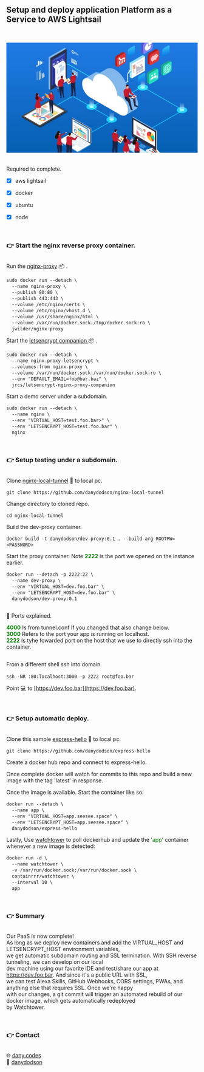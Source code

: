 ## Setup and deploy application Platform as a Service to AWS Lightsail

<br />

![x](paas.png)

<br />
Required to complete.

- [x] aws lightsail
- [x] docker
- [x] ubuntu
- [x] node


<br />

### :point_right: Start the nginx reverse proxy container.
##

Run the [nginx-proxy](https://hub.docker.com/r/jwilder/nginx-proxy/dockerfile/ ) :package: .

```shell
sudo docker run --detach \
  --name nginx-proxy \
  --publish 80:80 \
  --publish 443:443 \
  --volume /etc/nginx/certs \
  --volume /etc/nginx/vhost.d \
  --volume /usr/share/nginx/html \
  --volume /var/run/docker.sock:/tmp/docker.sock:ro \
  jwilder/nginx-proxy
```


Start the [letsencrypt companion ](https://hub.docker.com/r/jrcs/letsencrypt-nginx-proxy-companion/) :package: .

```shell
sudo docker run --detach \
  --name nginx-proxy-letsencrypt \
  --volumes-from nginx-proxy \
  --volume /var/run/docker.sock:/var/run/docker.sock:ro \
  --env "DEFAULT_EMAIL=foo@bar.baz" \
  jrcs/letsencrypt-nginx-proxy-companion
```

Start a demo  server under a subdomain.

```shell
sudo docker run --detach \
  --name nginx \
  --env "VIRTUAL_HOST=test.foo.bar>" \
  --env "LETSENCRYPT_HOST=test.foo.bar" \
  nginx
```

<br />

### :point_right: Setup testing under a subdomain.
##

Clone [nginx-local-tunnel](https://github.com/danydodson/nginx-local-tunnel) :file_folder: to local pc.

```shell
git clone https://github.com/danydodson/nginx-local-tunnel
```

Change directory to cloned repo.

```shell
cd nginx-local-tunnel
```

Build the dev-proxy container.

```shell
docker build -t danydodson/dev-proxy:0.1 . --build-arg ROOTPW=<PASSWORD>
```

Start the proxy container. Note <span style="color:green">**2222**</span> is the port we opened on the instance earlier.

```shell
docker run --detach -p 2222:22 \
  --name dev-proxy \
  --env "VIRTUAL_HOST=dev.foo.bar" \
  --env "LETSENCRYPT_HOST=dev.foo.bar" \
  danydodson/dev-proxy:0.1
```

##

:electric_plug: Ports explained.

<span style="color:green">**4000**</span> Is from tunnel.conf If you changed that also change below.  
<span style="color:green">**3000**</span> Refers to the port your app is running on localhost.  
<span style="color:green">**2222**</span> Is tyhe fowarded port on the host that we use to directly ssh into the container.
##

From a different shell ssh into domain.

`ssh -NR :80:localhost:3000 -p 2222 root@foo.bar`

Point :computer: to [https://dev.foo.bar](https://dev.foo.bar).

<br />

### :point_right: Setup automatic deploy.
## 

Clone this sample [express-hello](https://github.com/danydodson/express-hello) :file_folder: to local pc.

```shell
git clone https://github.com/danydodson/express-hello
```

Create a docker hub repo and connect to express-hello.  

Once complete docker will watch for commits to this repo and build a new image with the tag 'latest' in response.  

Once the image is available. Start the container like so:

```shell
docker run --detach \
  --name app \
  --env "VIRTUAL_HOST=app.seesee.space" \
  --env "LETSENCRYPT_HOST=app.seesee.space" \
  danydodson/express-hello
```

Lastly, Use [watchtower](https://hub.docker.com/r/containrrr/watchtower) to poll dockerhub and update the <span style="color:green">'app'</span> container whenever a new image is detected:

```shell
docker run -d \
  --name watchtower \
  -v /var/run/docker.sock:/var/run/docker.sock \
  containrrr/watchtower \
  --interval 10 \
  app
```

<br />

### :point_right: Summary
##

Our PaaS is now complete!  
As long as we deploy new containers and add the VIRTUAL_HOST and LETSENCRYPT_HOST environment variables,  
we get automatic subdomain routing and SSL termination. With SSH reverse tunneling, we can develop on our local  
dev machine using our favorite IDE and test/share our app at https://dev.foo.bar. And since it's a public URL with SSL,  
we can test Alexa Skills, GitHub Webhooks, CORS settings, PWAs, and anything else that requires SSL. Once we're happy  
with our changes, a git commit will trigger an automated rebuild  of our docker image, which gets automatically redeployed  
by Watchtower.

<br />

### :point_right: Contact
## 

:globe_with_meridians: [dany.codes](https://dany.codes "Blog/Portfolio of Dany Dodson")  
:e-mail: [danydodson](mailto:dany@dany.codes)
